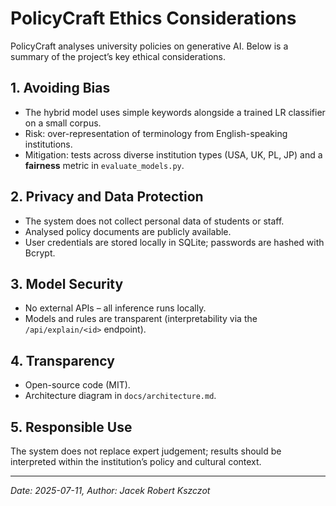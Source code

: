 # PolicyCraft Ethics Considerations

PolicyCraft analyses university policies on generative AI. Below is a summary of the project’s key ethical considerations.

## 1. Avoiding Bias
* The hybrid model uses simple keywords alongside a trained LR classifier on a small corpus.
* Risk: over-representation of terminology from English-speaking institutions.
* Mitigation: tests across diverse institution types (USA, UK, PL, JP) and a **fairness** metric in `evaluate_models.py`.

## 2. Privacy and Data Protection
* The system does not collect personal data of students or staff.
* Analysed policy documents are publicly available.
* User credentials are stored locally in SQLite; passwords are hashed with Bcrypt.

## 3. Model Security
* No external APIs – all inference runs locally.
* Models and rules are transparent (interpretability via the `/api/explain/<id>` endpoint).

## 4. Transparency
* Open-source code (MIT).  
* Architecture diagram in `docs/architecture.md`.

## 5. Responsible Use
The system does not replace expert judgement; results should be interpreted within the institution’s policy and cultural context.

---
_Date: 2025-07-11, Author: Jacek Robert Kszczot_
